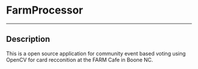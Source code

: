 # FarmProcessor
---
## Description
This is a open source application for community event based voting using OpenCV for card recconition at the FARM Cafe in Boone NC. 
